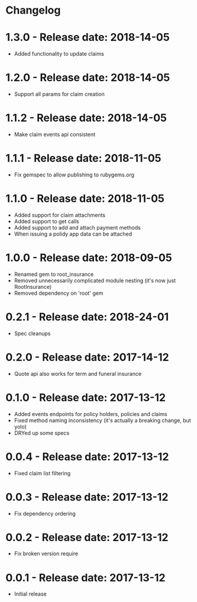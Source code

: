 # Changelog

# 1.3.0 - Release date: 2018-14-05
* Added functionality to update claims


# 1.2.0 - Release date: 2018-14-05
* Support all params for claim creation


# 1.1.2 - Release date: 2018-14-05
* Make claim events api consistent


# 1.1.1 - Release date: 2018-11-05
* Fix gemspec to allow publishing to rubygems.org


# 1.1.0 - Release date: 2018-11-05
* Added support for claim attachments
* Added support to get calls
* Added support to add and attach payment methods
* When issuing a polidy app data can be attached


# 1.0.0 - Release date: 2018-09-05
* Renamed gem to root_insurance
* Removed unnecessarily complicated module nesting (it's now just RootInsurance)
* Removed dependency on 'root' gem


# 0.2.1 - Release date: 2018-24-01
* Spec cleanups


# 0.2.0 - Release date: 2017-14-12
* Quote api also works for term and funeral insurance


# 0.1.0 - Release date: 2017-13-12
* Added events endpoints for policy holders, policies and claims
* Fixed method naming inconsistency (it's actually a breaking change, but yolo)
* DRYed up some specs


# 0.0.4 - Release date: 2017-13-12
* Fixed claim list filtering


# 0.0.3 - Release date: 2017-13-12
* Fix dependency ordering


# 0.0.2 - Release date: 2017-13-12
* Fix broken version require


# 0.0.1 - Release date: 2017-13-12
* Initial release

